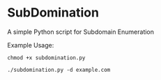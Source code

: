 # SubDomination
A simple Python script for Subdomain Enumeration


Example Usage:
```
chmod +x subdomination.py

./subdomination.py -d example.com
```
